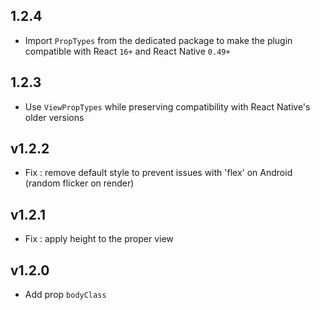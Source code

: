 ## 1.2.4
* Import `PropTypes` from the dedicated package to make the plugin compatible with React `16+` and React Native `0.49+`

## 1.2.3
* Use `ViewPropTypes` while preserving compatibility with React Native's older versions

## v1.2.2
* Fix : remove default style to prevent issues with 'flex' on Android (random flicker on render)

## v1.2.1
* Fix : apply height to the proper view

## v1.2.0
* Add prop `bodyClass`
